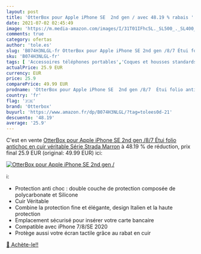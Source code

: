 ```yaml
---
layout: post
title: 'OtterBox pour Apple iPhone SE  2nd gen / avec 48.19 % rabais '
date: 2021-07-02 02:45:49
image: 'https://m.media-amazon.com/images/I/31T01IFhc5L._SL500_._SL400_.jpg'
comments: true
category: ofertas
author: 'tole.es'
slug: 'B074H3NLGL-fr OtterBox pour Apple iPhone SE 2nd gen /8/7 Étui folio...'
sku: 'B074H3NLGL-fr'
tags: [ 'Accessoires téléphones portables','Coques et housses standards pour téléphones portables','High-Tech','Téléphones portables et accessoires','otterbox','Étuis et coques pour téléphone portable', ]
actualPrice: 25.9 EUR
currency: EUR
price: 25.9
comparePrice: 49.99 EUR
prodname: 'OtterBox pour Apple iPhone SE  2nd gen /8/7  Étui folio antichoc en cuir véritable  Série Strada Marron'
country: 'fr'
flag: '🇫🇷'
brand: 'Otterbox'
buyurl: 'https://www.amazon.fr/dp/B074H3NLGL/?tag=tolees0d-21'
descuento: '48.19'
average: '25.9'
---
```


C'est en vente [OtterBox pour Apple iPhone SE  2nd gen /8/7  Étui folio antichoc en cuir véritable  Série Strada Marron](https://www.amazon.fr/dp/B074H3NLGL/?tag=tolees0d-21)  à  48.19 % de réduction, prix final  25.9 EUR (original: 49.99 EUR) ici:

[![OtterBox pour Apple iPhone SE  2nd gen /](https://m.media-amazon.com/images/I/31T01IFhc5L._SL500_._SL400_.jpg)](https://www.amazon.fr/dp/B074H3NLGL/?tag=tolees0d-21)

ℹ️:

- Protection anti choc : double couche de protection composée de polycarbonate et Silicone
- Cuir Véritable
- Combine la protection fine et élégante, design Italien et la haute protection
- Emplacement sécurisé pour insérer votre carte bancaire
- Compatible avec iPhone 7/8/SE 2020
- Protège aussi votre écran tactile grâce au rabat en cuir

[🛒 Achète-le!!](https://www.amazon.fr/dp/B074H3NLGL/?tag=tolees0d-21)
